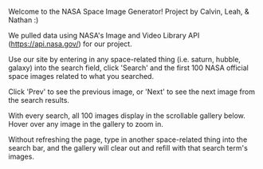 Welcome to the NASA Space Image Generator! Project by Calvin, Leah, & Nathan :)

We pulled data using NASA's Image and Video Library API (https://api.nasa.gov/) for our project.

Use our site by entering in any space-related thing (i.e. saturn, hubble, galaxy) into the search field, click 'Search' and the first 100 NASA official space images related to what you searched.

Click 'Prev' to see the previous image, or 'Next' to see the next image from the search results.

With every search, all 100 images display in the scrollable gallery below. Hover over any image in the gallery to zoom in.

Without refreshing the page, type in another space-related thing into the search bar, and the gallery will clear out and refill with that search term's images.